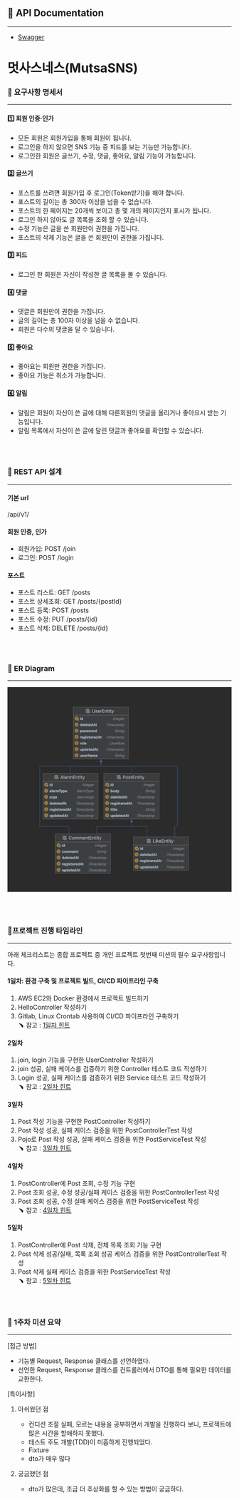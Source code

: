 ## 📍 API Documentation

---

- [Swagger](http://ec2-43-201-22-119.ap-northeast-2.compute.amazonaws.com:8080/swagger-ui/index.html#/)

# **멋사스네스(MutsaSNS)**
### 📑 요구사항 명세서

---

#### 1️⃣ **회원 인증·인가**

- 모든 회원은 회원가입을 통해 회원이 됩니다.
- 로그인을 하지 않으면 SNS 기능 중 피드를 보는 기능만 가능합니다.
- 로그인한 회원은 글쓰기, 수정, 댓글, 좋아요, 알림 기능이 가능합니다.

#### 2️⃣ 글쓰기

- 포스트를 쓰려면 회원가입 후 로그인(Token받기)을 해야 합니다.
- 포스트의 길이는 총 300자 이상을 넘을 수 없습니다.
- 포스트의 한 페이지는 20개씩 보이고 총 몇 개의 페이지인지 표시가 됩니다.
- 로그인 하지 않아도 글 목록을 조회 할 수 있습니다.
- 수정 기능은 글을 쓴 회원만이 권한을 가집니다.
- 포스트의 삭제 기능은 글을 쓴 회원만이 권한을 가집니다.

#### 3️⃣ 피드

- 로그인 한 회원은 자신이 작성한 글 목록을 볼 수 있습니다.

#### 4️⃣ 댓글

- 댓글은 회원만이 권한을 가집니다.
- 글의 길이는 총 100자 이상을 넘을 수 없습니다.
- 회원은 다수의 댓글을 달 수 있습니다.

#### 5️⃣ 좋아요

- 좋아요는 회원만 권한을 가집니다.
- 좋아요 기능은 취소가 가능합니다.

#### 6️⃣ 알림

- 알림은 회원이 자신이 쓴 글에 대해 다른회원의 댓글을 올리거나 좋아요시 받는 기능입니다.
- 알림 목록에서 자신이 쓴 글에 달린 댓글과 좋아요를 확인할 수 있습니다.

<br>
<br>

### 📑 REST API 설계

---
#### 기본 url
/api/v1/ <br>

#### 회원 인증, 인가
- 회원가입: POST /join <br>
- 로그인: POST /login <br>

#### 포스트
- 포스트 리스트: GET /posts <br>
- 포스트 상세조회: GET /posts/{postId} <br>
- 포스트 등록: POST /posts <br>
- 포스트 수정: PUT /posts/{id} <br>
- 포스트 삭제: DELETE /posts/{id} <br>

<br>
<br>

### 📑 ER Diagram

---
![img.png](img.png)

<br>
<br>

### 📑프로젝트 진행 타임라인 <br>

---

아래 체크리스트는 종합 프로젝트 중 개인 프로젝트 첫번째 미션의 필수 요구사항입니다.

#### 1일차: 환경 구축 및 프로젝트 빌드, CI/CD 파이프라인 구축 <br> 
1. AWS EC2와 Docker 환경에서 프로젝트 빌드하기 <br>
2. HelloController 작성하기 <br>
3. Gitlab, Linux Crontab 사용하여 CI/CD 파이프라인 구축하기 <br>
﹅ 참고 : [1일차 힌트](https://likelion.notion.site/1-784b572ab0fc48aba16dd26cf538ba5d) 

#### 2일차  <br>
1. join, login 기능을 구현한 UserController 작성하기  <br>
2. join 성공, 실패 케이스를 검증하기 위한 Controller 테스트 코드 작성하기 <br>
3. Login 성공, 실패 케이스를 검증하기 위한 Service 테스트 코드 작성하기 <br>
﹅ 참고 : [2일차 힌트](https://likelion.notion.site/2-8159feafe51c490aa34f5f10a506d9ee)

#### 3일차 <br>
1. Post 작성 기능을 구현한 PostController 작성하기 <br>
2. Post 작성 성공, 실패 케이스 검증을 위한 PostControllerTest 작성 <br>
3. Pojo로 Post 작성 성공, 실패 케이스 검증을 위한 PostServiceTest 작성 <br>
﹅ 참고 : [3일차 힌트](https://likelion.notion.site/3-83be4e0e53754cffbe642ee16b3f8154)

#### 4일차 <br>
1. PostController에 Post 조회, 수정 기능 구현  <br>
2. Post 조회 성공, 수정 성공/실패 케이스 검증을 위한 PostControllerTest 작성 <br>
3. Post 조회 성공, 수정 실패 케이스 검증을 위한 PostServiceTest 작성 <br>
﹅ 참고 : [4일차 힌트](https://likelion.notion.site/4-843d92e9ec9d4c26909f164abf42f2a2)

#### 5일차 <br>
1. PostController에 Post 삭제, 전체 목록 조회 기능 구현 <br>
2. Post 삭제 성공/실패, 목록 조회 성공 케이스 검증을 위한 PostControllerTest 작성 <br>
3. Post 삭제 실패 케이스 검증을 위한 PostServiceTest 작성 <br>
﹅ 참고 : [5일차 힌트](https://likelion.notion.site/5-4f9a85c676d94f9598de9fed4ac6dc8c)

<br>
<br>

### 📑 1주차 미션 요약

---

[접근 방법]
* 기능별 Request, Response 클래스를 선언하였다. <br>
* 선언한 Request, Response 클래스를 컨트롤러에서 DTO를 통해 필요한 데이터를 교환한다. <br>

[특이사항]
1. 아쉬웠던 점 <br>
   * 컨디션 조절 실패, 모르는 내용을 공부하면서 개발을 진행하다 보니, 프로젝트에 많은 시간을 할애하지 못했다.
   * 테스트 주도 개발(TDD)이 미흡하게 진행되었다.
   * Fixture 
   * dto가 매우 많다

2. 궁금했던 점 <br>
   * dto가 많은데, 조금 더 추상화를 할 수 있는 방법이 궁금하다.
